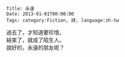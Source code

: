    Title: 永遠
    Date: 2013-01-01T00:00:00
    Tags: category:Fiction, 詩, language:zh-tw

過去了，才知道要珍惜，<br>
結束了，就成了陌生人。<br>
說好的，永遠的朋友呢？
